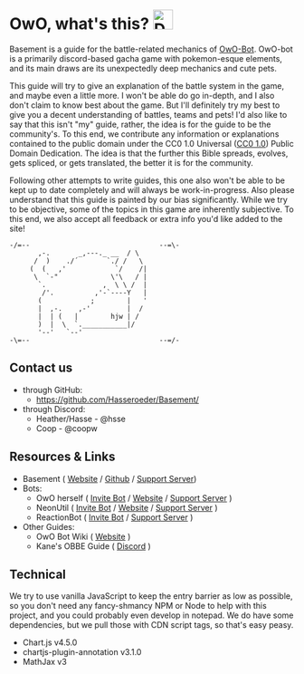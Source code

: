 # OwO, what's this? <img src="https://images-ext-1.discordapp.net/external/irsluKEFPA289XynCj5gRDD749kt2Bev-__BzYGJgqg/%3Fsize%3D1024/https/cdn.discordapp.com/avatars/408785106942164992/1a449430e3a9a830efebb8c57917f943.png" alt="Description" width="35px" height="35px">

Basement is a guide for the battle-related mechanics of [OwO-Bot](https://owobot.com/).
OwO-bot is a primarily discord-based gacha game with pokemon-esque elements, and its main draws are its unexpectedly deep mechanics and cute pets.

This guide will try to give an explanation of the battle system in the game, and maybe even a little more. I won't be able do go in-depth, and I also don't claim to know best about the game. But I'll definitely try my best to give you a decent understanding of battles, teams and pets! I'd also like to say that this isn't "my" guide, rather, the idea is for the guide to be the community's. To this end, we contribute any information or explanations contained to the public domain under the CC0 1.0 Universal ([CC0 1.0](http://creativecommons.org/publicdomain/zero/1.0/)) Public Domain Dedication. The idea is that the further this Bible spreads, evolves, gets spliced, or gets translated, the better it is for the community.

Following other attempts to write guides, this one also won't be able to be kept up to date completely and will always be work-in-progress. Also please understand that this guide is painted by our bias significantly. While we try to be objective, some of the topics in this game are inherently subjective. To this end, we also accept all feedback or extra info you'd like added to the site!

 
    -/=--                                --=\-    
           ,-.       _,---._ __  / \
          /  )    ./´       `./ /   \
         (  (   ,'            `/    /|
          \  `-"             \'\   / |
           `.              ,  \ \ /  |
            /'.          ,'-`----Y   |
           (            ;        |   '
           |  ,-.    ,-'         |  /
           |  | (   |        hjw | /
           )  |  \  `.___________|/
           '--'   `--'  
    -\=--                                --=/-
 
## Contact us
- through GitHub:
  - https://github.com/Hasseroeder/Basement/
- through Discord:
  - Heather/Hasse - @hsse
  - Coop - @coopw

## Resources & Links
- Basement ( [Website](https://owo.bwep.net/) / [Github](https://github.com/Hasseroeder/Basement/) / [Support Server](https://discord.gg/wA82GZ2rnR))
- Bots:
  - OwO herself ( [Invite Bot](https://discordapp.com/oauth2/authorize?client_id=408785106942164992) / [Website](https://owobot.com/) / [Support Server](https://discord.gg/owobot) )
  - NeonUtil ( [Invite Bot](https://discord.com/oauth2/authorize?client_id=851436490415931422) / [Website](https://neonutil.com/) / [Support Server](https://discord.gg/NeonUtil) )
  - ReactionBot ( [Invite Bot](https://discord.com/oauth2/authorize?client_id=519287796549156864&permissions=478272&scope=bot+applications.commands) / [Support Server](https://discord.gg/KwfCk7r) )
- Other Guides: 
  - OwO Bot Wiki ( [Website](https://owobot.fandom.com/wiki/OwO_Bot_Wiki) )
  - Kane's OBBE Guide ( [Discord](https://discord.gg/gg-obbe-owo-bot-battle-enthusiasts-748179924749123662) )

## Technical
We try to use vanilla JavaScript to keep the entry barrier as low as possible, so you don't need any fancy-shmancy NPM or Node to help with this project, and you could probably even develop in notepad. We do have some dependencies, but we pull those with CDN script tags, so that's easy peasy.
- Chart.js v4.5.0
- chartjs-plugin-annotation v3.1.0
- MathJax v3
